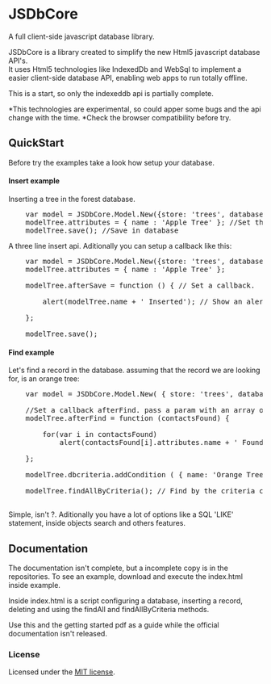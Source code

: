 # JSDbCore

A full client-side javascript database library.

JSDbCore is a library created to simplify the new Html5 javascript database API's.<br>
It uses Html5 technologies like IndexedDb and WebSql to implement a easier client-side database API,
enabling web apps to run totally offline.

This is a start, so only the indexeddb api is partially complete.

*This technologies are experimental, so could apper some bugs and the api change with the time.
*Check the browser compatibility before try.

## QuickStart

Before try the examples take a look how setup your database.

#### Insert example

Inserting a tree in the forest database.

<pre>
	var model = JSDbCore.Model.New({store: 'trees', database: 'forest'}); //Create a new model
	modelTree.attributes = { name : 'Apple Tree' }; //Set the attributes
	modelTree.save(); //Save in database
</pre>

A three line insert api. Aditionally you can setup a callback like this:

<pre>
	var model = JSDbCore.Model.New({store: 'trees', database: 'forest'});
	modelTree.attributes = { name : 'Apple Tree' };
	
	modelTree.afterSave = function () { // Set a callback.
		
		alert(modelTree.name + ' Inserted'); // Show an alert for each inserted model
	
	};
	
	modelTree.save();
</pre>

#### Find example

Let's find a record in the database. assuming that the record we are looking for, is an orange tree:
<pre>
	var model = JSDbCore.Model.New( { store: 'trees', database: 'forest' } ); //Create a new model
	
	//Set a callback afterFind. pass a param with an array of models found.
	modelTree.afterFind = function (contactsFound) {

		for(var i in contactsFound) 
			alert(contactsFound[i].attributes.name + ' Found'); //Show an alert for each model found
	
	};

	modelTree.dbcriteria.addCondition ( { name: 'Orange Tree' } ); // Add a condition passing the attribute to search and the value.

	modelTree.findAllByCriteria(); // Find by the criteria conditions.			

</pre>

Simple, isn't ?. Aditionally you have a lot of options like a SQL 'LIKE' statement, inside objects search and others features.

## Documentation 

The documentation isn't complete, but a incomplete copy is in the repositories.
To see an example, download and execute the index.html inside example. 

Inside index.html is a script configuring a database, inserting a record, deleting and using the findAll
and findAllByCriteria methods.

Use this and the getting started pdf as a guide while the official documentation isn't released.

### License
Licensed under the [MIT license](http://en.wikipedia.org/wiki/MIT_License).